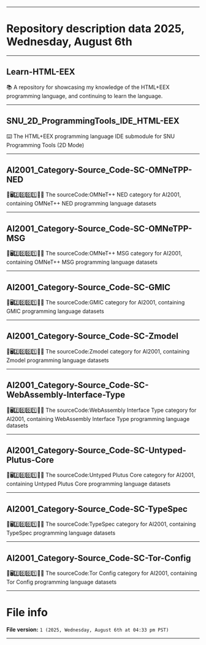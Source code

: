 
***

# Repository description data 2025, Wednesday, August 6th

---

## Learn-HTML-EEX

📚️ A repository for showcasing my knowledge of the HTML+EEX programming language, and continuing to learn the language. 

---

## SNU_2D_ProgrammingTools_IDE_HTML-EEX

⌨️ The HTML+EEX programming language IDE submodule for SNU Programming Tools (2D Mode)

---

## AI2001_Category-Source_Code-SC-OMNeTPP-NED

🧠️🖥️2️⃣️0️⃣️0️⃣️1️⃣️💾️📜️ The sourceCode:OMNeT++ NED category for AI2001, containing OMNeT++ NED programming language datasets

---

## AI2001_Category-Source_Code-SC-OMNeTPP-MSG

🧠️🖥️2️⃣️0️⃣️0️⃣️1️⃣️💾️📜️ The sourceCode:OMNeT++ MSG category for AI2001, containing OMNeT++ MSG programming language datasets

---

## AI2001_Category-Source_Code-SC-GMIC

🧠️🖥️2️⃣️0️⃣️0️⃣️1️⃣️💾️📜️ The sourceCode:GMIC category for AI2001, containing GMIC programming language datasets

---

## AI2001_Category-Source_Code-SC-Zmodel

🧠️🖥️2️⃣️0️⃣️0️⃣️1️⃣️💾️📜️ The sourceCode:Zmodel category for AI2001, containing Zmodel programming language datasets

---

## AI2001_Category-Source_Code-SC-WebAssembly-Interface-Type

🧠️🖥️2️⃣️0️⃣️0️⃣️1️⃣️💾️📜️ The sourceCode:WebAssembly Interface Type category for AI2001, containing WebAssembly Interface Type programming language datasets

---

## AI2001_Category-Source_Code-SC-Untyped-Plutus-Core

🧠️🖥️2️⃣️0️⃣️0️⃣️1️⃣️💾️📜️ The sourceCode:Untyped Plutus Core category for AI2001, containing Untyped Plutus Core programming language datasets

---

## AI2001_Category-Source_Code-SC-TypeSpec

🧠️🖥️2️⃣️0️⃣️0️⃣️1️⃣️💾️📜️ The sourceCode:TypeSpec category for AI2001, containing TypeSpec programming language datasets

---

## AI2001_Category-Source_Code-SC-Tor-Config

🧠️🖥️2️⃣️0️⃣️0️⃣️1️⃣️💾️📜️ The sourceCode:Tor Config category for AI2001, containing Tor Config programming language datasets

***

# File info

**File version:** `1 (2025, Wednesday, August 6th at 04:33 pm PST)`

***

